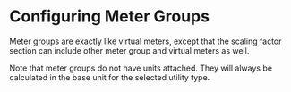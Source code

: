 # Configuring Meter Groups

Meter groups are exactly like virtual meters, except that the scaling factor section can include other meter group and virtual meters as well.

Note that meter groups do not have units attached. They will always be calculated in the base unit for the selected utility type.
